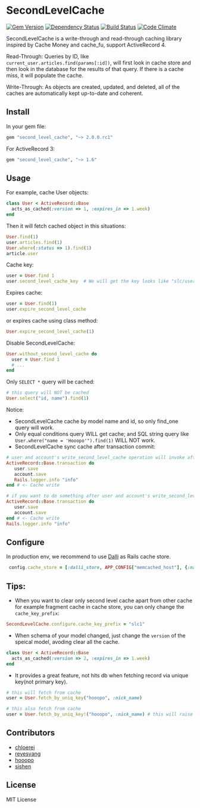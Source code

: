 # SecondLevelCache

[![Gem Version](https://badge.fury.io/rb/second_level_cache.png)](http://badge.fury.io/rb/second_level_cache)
[![Dependency Status](https://gemnasium.com/hooopo/second_level_cache.png)](https://gemnasium.com/hooopo/second_level_cache)
[![Build Status](https://travis-ci.org/hooopo/second_level_cache.png?branch=master)](https://travis-ci.org/hooopo/second_level_cache)
[![Code Climate](https://codeclimate.com/github/hooopo/second_level_cache.png)](https://codeclimate.com/github/hooopo/second_level_cache)

SecondLevelCache is a write-through and read-through caching library inspired by Cache Money and cache_fu, support ActiveRecord 4.

Read-Through: Queries by ID, like `current_user.articles.find(params[:id])`, will first look in cache store and then look in the database for the results of that query. If there is a cache miss, it will populate the cache.

Write-Through: As objects are created, updated, and deleted, all of the caches are automatically kept up-to-date and coherent.


## Install

In your gem file:

```ruby
gem "second_level_cache", "~> 2.0.0.rc1"
```

For ActiveRecord 3:

```ruby
gem "second_level_cache", "~> 1.6"
```

## Usage

For example, cache User objects:

```ruby
class User < ActiveRecord::Base
  acts_as_cached(:version => 1, :expires_in => 1.week)
end
```

Then it will fetch cached object in this situations:

```ruby
User.find(1)
user.articles.find(1)
User.where(:status => 1).find(1)
article.user
```

Cache key:

```ruby
user = User.find 1
user.second_level_cache_key  # We will get the key looks like "slc/user/1/0"
```

Expires cache:

```ruby
user = User.find(1)
user.expire_second_level_cache
```
or expires cache using class method:
```ruby
User.expire_second_level_cache(1)
```

Disable SecondLevelCache:

```ruby
User.without_second_level_cache do
  user = User.find 1
  # ...
end
```

Only `SELECT *` query will be cached:

```ruby
# this query will NOT be cached
User.select("id, name").find(1)
```

Notice:

* SecondLevelCache cache by model name and id, so only find_one query will work.
* Only equal conditions query WILL get cache; and SQL string query like `User.where("name = 'Hooopo'").find(1)` WILL NOT work.
* SecondLevelCache sync cache after transaction commit:

```ruby
# user and account's write_second_level_cache operation will invoke after the logger.
ActiveRecord::Base.transaction do
   user.save
   account.save
   Rails.logger.info "info"
end # <- Cache write 

# if you want to do something after user and account's write_second_level_cache operation, do this way:
ActiveRecord::Base.transaction do
   user.save
   account.save
end # <- Cache write 
Rails.logger.info "info"
```

## Configure

In production env, we recommend to use [Dalli](https://github.com/mperham/dalli) as Rails cache store.
```ruby
 config.cache_store = [:dalli_store, APP_CONFIG["memcached_host"], {:namespace => "ns", :compress => true}]
```

## Tips: 

* When you want to clear only second level cache apart from other cache for example fragment cache in cache store,
you can only change the `cache_key_prefix`:

```ruby
SecondLevelCache.configure.cache_key_prefix = "slc1"
```
* When schema of your model changed, just change the `version` of the speical model, avoding clear all the cache.

```ruby
class User < ActiveRecord::Base
  acts_as_cached(:version => 2, :expires_in => 1.week)
end
```

* It provides a great feature, not hits db when fetching record via unique key(not primary key). 

```ruby
# this will fetch from cache
user = User.fetch_by_uniq_key("hooopo", :nick_name)

# this also fetch from cache
user = User.fetch_by_uniq_key!("hooopo", :nick_name) # this will raise `ActiveRecord::RecordNotFound` Exception when nick name not exists.
```

## Contributors

* [chloerei](https://github.com/chloerei)
* [reyesyang](https://github.com/reyesyang)
* [hooopo](https://github.com/hooopo)
* [sishen](https://github.com/sishen)

## License

MIT License
